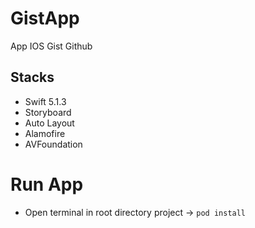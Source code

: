 # GistApp
App IOS Gist Github

## Stacks
- Swift 5.1.3
- Storyboard
- Auto Layout
- Alamofire
- AVFoundation

# Run App

- Open terminal in root directory project -> `pod install`
